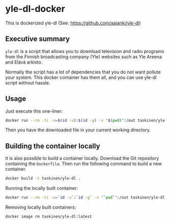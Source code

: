 # yle-dl-docker

This is dockerized yle-dl (See: https://github.com/aajanki/yle-dl)

## Executive summary

`yle-dl` is a script that allows you to download television and
radio programs from the Finnish broadcasting company (Yle)
websites such as Yle Areena and Elävä arkisto.

Normally the script has a lot of dependencies that you do not
want pollute your system. This docker container has them all,
and you can use yle-dl script without hassle.

## Usage

Just execute this one-liner:

```sh
docker run --rm -ti -u=$(id -u):$(id -g) -v "$(pwd)":/out taskinen/yle-dl YLE-URL [OTHER-YLEDL-ARGUMENTS]
```

Then you have the downloaded file in your current working directory.


## Building the container locally

It is also possible to build a container locally.
Download the Git repository containing the `Dockerfile`.
Then run the following command to build a new container.

```sh
docker build -t taskinen/yle-dl .
```

Running the locally built container:

```sh
docker run --rm -ti -u=`id -u`:`id -g` -v "`pwd`":/out taskinen/yle-dl YLE_URL_TO_DOWNLOAD
```

Removing locally built containers:

```sh
docker image rm taskinen/yle-dl:latest
```
